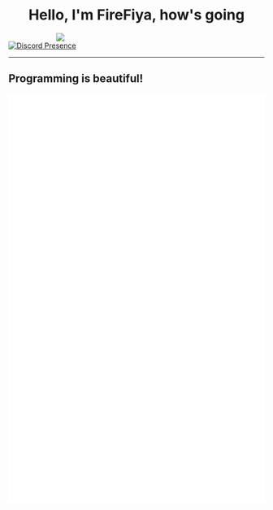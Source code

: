 <h1 align="center">Hello, I'm FireFiya, how's going</h1>
<img align='right' src='https://avatars.githubusercontent.com/u/126648922?v=4' width='410px'>
  
[![Discord Presence](https://lanyard.cnrad.dev/api/682552229613404161)](https://discord.com/users/682552229613404161)
***
<h2> Programming is beautiful!</h2>

![Metrics](/github-metrics.svg)  

